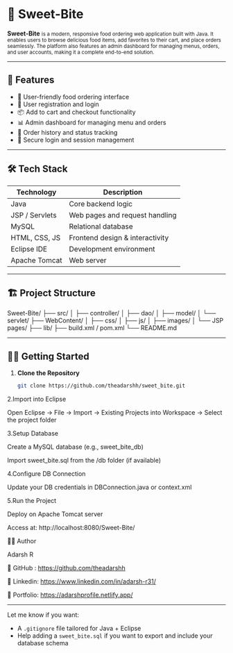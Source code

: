 # 🍰 Sweet-Bite

**Sweet-Bite** 
<small>
 is a modern, responsive food ordering web application built with Java. It enables users to browse delicious food items, add favorites to their cart, and place orders seamlessly. The platform also features an admin dashboard for managing menus, orders, and user accounts, making it a complete end-to-end solution.
</small>


---

## 🚀 Features

- 🛒 User-friendly food ordering interface
- 👤 User registration and login
- 📦 Add to cart and checkout functionality
- 📊 Admin dashboard for managing menu and orders
- 📄 Order history and status tracking
- 🔐 Secure login and session management

---

## 🛠️ Tech Stack

| Technology       | Description                       |
|------------------|-----------------------------------|
| Java             | Core backend logic                |
| JSP / Servlets   | Web pages and request handling    |
| MySQL            | Relational database               |
| HTML, CSS, JS    | Frontend design & interactivity   |
| Eclipse IDE      | Development environment           |
| Apache Tomcat    | Web server                        |

---

## 🏗️ Project Structure

Sweet-Bite/
├── src/
│   ├── controller/
│   ├── dao/
│   ├── model/
│   └── servlet/
├── WebContent/
│   ├── css/
│   ├── js/
│   ├── images/
│   └── JSP pages/
├── lib/
├── build.xml / pom.xml
└── README.md




---

## 🧑‍💻 Getting Started

1. **Clone the Repository**
   ```bash
   git clone https://github.com/theadarshh/sweet_bite.git
2.Import into Eclipse

Open Eclipse → File → Import → Existing Projects into Workspace → Select the project folder

3.Setup Database

Create a MySQL database (e.g., sweet_bite_db)

Import sweet_bite.sql from the /db folder (if available)

4.Configure DB Connection

Update your DB credentials in DBConnection.java or context.xml

5.Run the Project

Deploy on Apache Tomcat server

Access at: http://localhost:8080/Sweet-Bite/

🙋‍♂️ Author

Adarsh R

🔗 GitHub : https://github.com/theadarshh

🔗 Linkedin: https://www.linkedin.com/in/adarsh-r31/

🔗 Portfolio: https://adarshprofile.netlify.app/


---

Let me know if you want:
- A `.gitignore` file tailored for Java + Eclipse
- Help adding a `sweet_bite.sql` if you want to export and include your database schema

